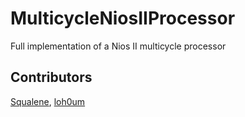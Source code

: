 # MulticycleNiosIIProcessor
Full implementation of a Nios II multicycle processor

## Contributors
[Squalene](https://github.com/Squalene), [loh0um](https://github.com/loh0um)
